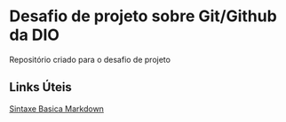 # Desafio de projeto sobre Git/Github da DIO
Repositório criado para o desafio de projeto

## Links Úteis
[Sintaxe Basica Markdown](https://www.markdownguide.org/basic-syntax/)
